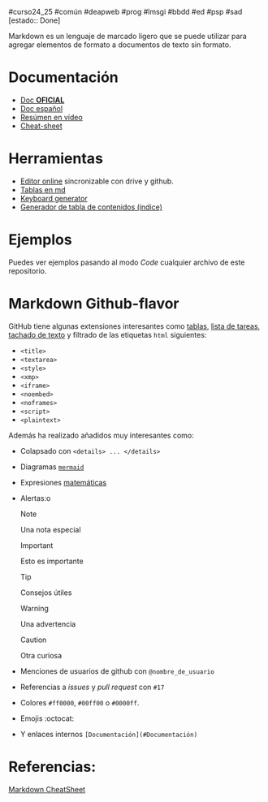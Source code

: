 #curso24_25 #común #deapweb #prog #lmsgi #bbdd #ed #psp #sad [estado:: Done]

Markdown es un lenguaje de marcado ligero que se puede utilizar para agregar elementos de formato a documentos de texto sin formato.

# Documentación
+ [Doc **OFICIAL**](https://www.markdownguide.org/basic-syntax)
+ [Doc español](https://markdown.es/sintaxis-markdown/)
+ [Resúmen en vídeo](https://www.youtube.com/watch?v=oxaH9CFpeEE)
+ [Cheat-sheet](https://www.markdownguide.org/cheat-sheet)

# Herramientas
+ [Editor online](https://stackedit.io/app#) sincronizable con drive y github.
+ [Tablas en md](https://www.tablesgenerator.com/markdown_tables)
+ [Keyboard generator](https://kbd.hsuan.xyz/)
+ [Generador de tabla de contenidos (índice)](https://binarytree.dev/markdown/toc)

# Ejemplos
Puedes ver ejemplos pasando al modo *Code* cualquier archivo de este repositorio.


# Markdown Github-flavor
GitHub tiene algunas extensiones interesantes como [tablas](https://github.github.com/gfm/#tables-extension-), [lista de tareas](https://github.github.com/gfm/#task-list-items-extension-), [tachado de texto](https://github.github.com/gfm/#strikethrough-extension-) y filtrado de las etiquetas `html` siguientes: 
*   `<title>`
*   `<textarea>`
*   `<style>`
*   `<xmp>`
*   `<iframe>`
*   `<noembed>`
*   `<noframes>`
*   `<script>`
*   `<plaintext>`

Además ha realizado añadidos muy interesantes como:
+ Colapsado con `<details> ... </details>`
+ Diagramas [`mermaid`](https://mermaid.js.org/intro/)
+ Expresiones [matemáticas](https://docs.github.com/en/get-started/writing-on-github/working-with-advanced-formatting/writing-mathematical-expressions)
+ Alertas:o

  > [!NOTE]
  > Una nota especial
  
  > [!IMPORTANT]
  > Esto es importante
  
  > [!TIP]
  > Consejos útiles
  
  > [!WARNING]
  > Una advertencia
  
  > [!CAUTION]
  > Otra curiosa

+ Menciones de usuarios de github con `@nombre_de_usuario`
+ Referencias a _issues_ y _pull request_ con `#17`
+ Colores `#ff0000`, `#00ff00` o `#0000ff`.
+ Emojis :octocat:
+ Y enlaces internos `[Documentación](#Documentación)`

# Referencias:
[Markdown CheatSheet](https://github.com/lifeparticle/Markdown-Cheatsheet)